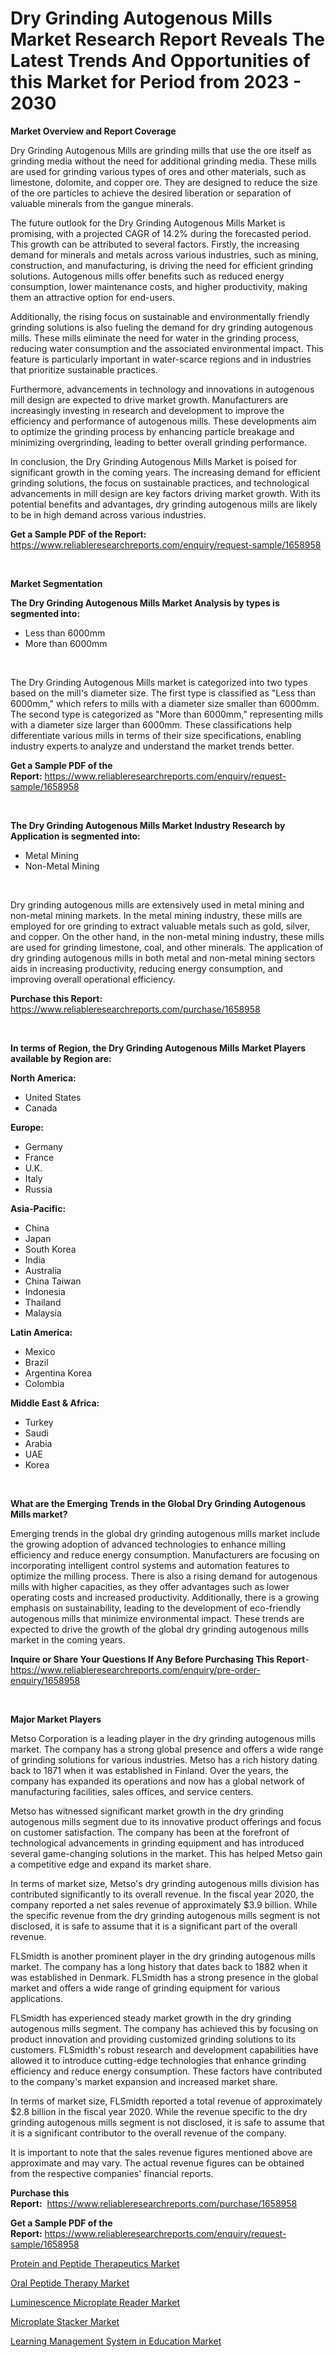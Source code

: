 <p><h1>Dry Grinding Autogenous Mills Market Research Report Reveals The Latest Trends And Opportunities of this Market for Period from 2023 - 2030</h1></p><p><strong>Market Overview and Report Coverage</strong></p>
<p><p>Dry Grinding Autogenous Mills are grinding mills that use the ore itself as grinding media without the need for additional grinding media. These mills are used for grinding various types of ores and other materials, such as limestone, dolomite, and copper ore. They are designed to reduce the size of the ore particles to achieve the desired liberation or separation of valuable minerals from the gangue minerals.</p><p>The future outlook for the Dry Grinding Autogenous Mills Market is promising, with a projected CAGR of 14.2% during the forecasted period. This growth can be attributed to several factors. Firstly, the increasing demand for minerals and metals across various industries, such as mining, construction, and manufacturing, is driving the need for efficient grinding solutions. Autogenous mills offer benefits such as reduced energy consumption, lower maintenance costs, and higher productivity, making them an attractive option for end-users.</p><p>Additionally, the rising focus on sustainable and environmentally friendly grinding solutions is also fueling the demand for dry grinding autogenous mills. These mills eliminate the need for water in the grinding process, reducing water consumption and the associated environmental impact. This feature is particularly important in water-scarce regions and in industries that prioritize sustainable practices.</p><p>Furthermore, advancements in technology and innovations in autogenous mill design are expected to drive market growth. Manufacturers are increasingly investing in research and development to improve the efficiency and performance of autogenous mills. These developments aim to optimize the grinding process by enhancing particle breakage and minimizing overgrinding, leading to better overall grinding performance.</p><p>In conclusion, the Dry Grinding Autogenous Mills Market is poised for significant growth in the coming years. The increasing demand for efficient grinding solutions, the focus on sustainable practices, and technological advancements in mill design are key factors driving market growth. With its potential benefits and advantages, dry grinding autogenous mills are likely to be in high demand across various industries.</p></p>
<p><strong>Get a Sample PDF of the Report:</strong> <a href="https://www.reliableresearchreports.com/enquiry/request-sample/1658958">https://www.reliableresearchreports.com/enquiry/request-sample/1658958</a></p>
<p>&nbsp;</p>
<p><strong>Market Segmentation</strong></p>
<p><strong>The Dry Grinding Autogenous Mills Market Analysis by types is segmented into:</strong></p>
<p><ul><li>Less than 6000mm</li><li>More than 6000mm</li></ul></p>
<p>&nbsp;</p>
<p><p>The Dry Grinding Autogenous Mills market is categorized into two types based on the mill's diameter size. The first type is classified as "Less than 6000mm," which refers to mills with a diameter size smaller than 6000mm. The second type is categorized as "More than 6000mm," representing mills with a diameter size larger than 6000mm. These classifications help differentiate various mills in terms of their size specifications, enabling industry experts to analyze and understand the market trends better.</p></p>
<p><strong>Get a Sample PDF of the Report:</strong>&nbsp;<a href="https://www.reliableresearchreports.com/enquiry/request-sample/1658958">https://www.reliableresearchreports.com/enquiry/request-sample/1658958</a></p>
<p>&nbsp;</p>
<p><strong>The Dry Grinding Autogenous Mills Market Industry Research by Application is segmented into:</strong></p>
<p><ul><li>Metal Mining</li><li>Non-Metal Mining</li></ul></p>
<p>&nbsp;</p>
<p><p>Dry grinding autogenous mills are extensively used in metal mining and non-metal mining markets. In the metal mining industry, these mills are employed for ore grinding to extract valuable metals such as gold, silver, and copper. On the other hand, in the non-metal mining industry, these mills are used for grinding limestone, coal, and other minerals. The application of dry grinding autogenous mills in both metal and non-metal mining sectors aids in increasing productivity, reducing energy consumption, and improving overall operational efficiency.</p></p>
<p><strong>Purchase this Report:</strong>&nbsp; <a href="https://www.reliableresearchreports.com/purchase/1658958">https://www.reliableresearchreports.com/purchase/1658958</a></p>
<p>&nbsp;</p>
<p><strong>In terms of Region, the Dry Grinding Autogenous Mills Market Players available by Region are:</strong></p>
<p>
    <p> <strong> North America: </strong>
        <ul>
            <li>United States</li>
            <li>Canada</li>
        </ul>
        </p> 
    <p> <strong> Europe: </strong>
        <ul>
            <li>Germany</li>
            <li>France</li>
            <li>U.K.</li>
            <li>Italy</li>
            <li>Russia</li>
        </ul>
        </p> 
    <p> <strong> Asia-Pacific: </strong>
        <ul>
            <li>China</li>
            <li>Japan</li>
            <li>South Korea</li>
            <li>India</li>
            <li>Australia</li>
            <li>China Taiwan</li>
            <li>Indonesia</li>
            <li>Thailand</li>
            <li>Malaysia</li>
        </ul>
        </p> 
    <p> <strong> Latin America: </strong>
        <ul>
            <li>Mexico</li>
            <li>Brazil</li>
            <li>Argentina Korea</li>
            <li>Colombia</li>
        </ul>
        </p> 
    <p> <strong> Middle East & Africa: </strong>
        <ul>
            <li>Turkey</li>
            <li>Saudi</li>
            <li>Arabia</li>
            <li>UAE</li>
            <li>Korea</li>
        </ul>
    </p>
    </p>
<p>&nbsp;</p>
<p><strong>What are the Emerging Trends in the Global Dry Grinding Autogenous Mills market?</strong></p>
<p><p>Emerging trends in the global dry grinding autogenous mills market include the growing adoption of advanced technologies to enhance milling efficiency and reduce energy consumption. Manufacturers are focusing on incorporating intelligent control systems and automation features to optimize the milling process. There is also a rising demand for autogenous mills with higher capacities, as they offer advantages such as lower operating costs and increased productivity. Additionally, there is a growing emphasis on sustainability, leading to the development of eco-friendly autogenous mills that minimize environmental impact. These trends are expected to drive the growth of the global dry grinding autogenous mills market in the coming years.</p></p>
<p><strong>Inquire or Share Your Questions If Any Before Purchasing This Report</strong>- <a href="https://www.reliableresearchreports.com/enquiry/pre-order-enquiry/1658958">https://www.reliableresearchreports.com/enquiry/pre-order-enquiry/1658958</a></p>
<p>&nbsp;</p>
<p><strong>Major Market Players</strong></p>
<p><p>Metso Corporation is a leading player in the dry grinding autogenous mills market. The company has a strong global presence and offers a wide range of grinding solutions for various industries. Metso has a rich history dating back to 1871 when it was established in Finland. Over the years, the company has expanded its operations and now has a global network of manufacturing facilities, sales offices, and service centers.</p><p>Metso has witnessed significant market growth in the dry grinding autogenous mills segment due to its innovative product offerings and focus on customer satisfaction. The company has been at the forefront of technological advancements in grinding equipment and has introduced several game-changing solutions in the market. This has helped Metso gain a competitive edge and expand its market share.</p><p>In terms of market size, Metso's dry grinding autogenous mills division has contributed significantly to its overall revenue. In the fiscal year 2020, the company reported a net sales revenue of approximately $3.9 billion. While the specific revenue from the dry grinding autogenous mills segment is not disclosed, it is safe to assume that it is a significant part of the overall revenue.</p><p>FLSmidth is another prominent player in the dry grinding autogenous mills market. The company has a long history that dates back to 1882 when it was established in Denmark. FLSmidth has a strong presence in the global market and offers a wide range of grinding equipment for various applications.</p><p>FLSmidth has experienced steady market growth in the dry grinding autogenous mills segment. The company has achieved this by focusing on product innovation and providing customized grinding solutions to its customers. FLSmidth's robust research and development capabilities have allowed it to introduce cutting-edge technologies that enhance grinding efficiency and reduce energy consumption. These factors have contributed to the company's market expansion and increased market share.</p><p>In terms of market size, FLSmidth reported a total revenue of approximately $2.8 billion in the fiscal year 2020. While the revenue specific to the dry grinding autogenous mills segment is not disclosed, it is safe to assume that it is a significant contributor to the overall revenue of the company.</p><p>It is important to note that the sales revenue figures mentioned above are approximate and may vary. The actual revenue figures can be obtained from the respective companies' financial reports.</p></p>
<p><strong>Purchase this Report:</strong>&nbsp;&nbsp;<a href="https://www.reliableresearchreports.com/purchase/1658958">https://www.reliableresearchreports.com/purchase/1658958</a></p>
<p></p>
<p><strong>Get a Sample PDF of the Report:</strong>&nbsp;<a href="https://www.reliableresearchreports.com/enquiry/request-sample/1658958">https://www.reliableresearchreports.com/enquiry/request-sample/1658958</a></p>
<p><p><a href="https://github.com/ChiragRp1/Market-Research-Report-List-1/blob/main/protein-and-peptide-therapeutics-market.md">Protein and Peptide Therapeutics Market</a></p><p><a href="https://github.com/BryceTownsendr/Market-Research-Report-List-1/blob/main/oral-peptide-therapy-market.md">Oral Peptide Therapy Market</a></p><p><a href="https://www.linkedin.com/pulse/decoding-luminescence-microplate-reader-market-deep-0zobe/">Luminescence Microplate Reader Market</a></p><p><a href="https://www.linkedin.com/pulse/microplate-stacker-market-research-report-unlocks-analysis-rhhwe/">Microplate Stacker Market</a></p><p><a href="https://medium.com/@cierrahayes645/learning-management-system-in-education-market-insights-into-market-cagr-market-trends-and-8aece182e46a">Learning Management System in Education Market</a></p></p>